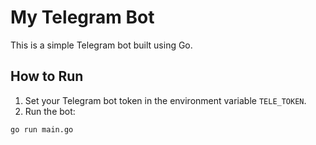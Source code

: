 # My Telegram Bot

This is a simple Telegram bot built using Go.

## How to Run

1. Set your Telegram bot token in the environment variable `TELE_TOKEN`.
2. Run the bot:
```sh
go run main.go
